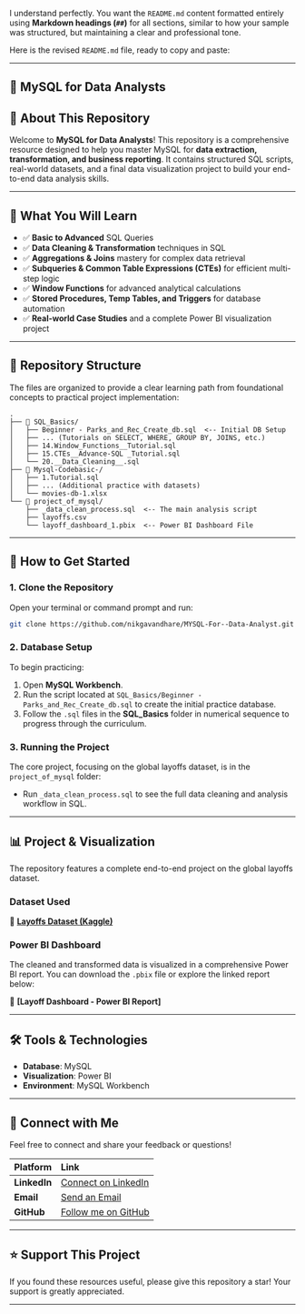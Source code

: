 I understand perfectly. You want the `README.md` content formatted entirely using **Markdown headings (`##`)** for all sections, similar to how your sample was structured, but maintaining a clear and professional tone.

Here is the revised `README.md` file, ready to copy and paste:

-----

## 🚀 MySQL for Data Analysts

## 📌 About This Repository

Welcome to **MySQL for Data Analysts**\! This repository is a comprehensive resource designed to help you master MySQL for **data extraction, transformation, and business reporting**. It contains structured SQL scripts, real-world datasets, and a final data visualization project to build your end-to-end data analysis skills.

-----

## 🎯 What You Will Learn

  - ✅ **Basic to Advanced** SQL Queries
  - ✅ **Data Cleaning & Transformation** techniques in SQL
  - ✅ **Aggregations & Joins** mastery for complex data retrieval
  - ✅ **Subqueries & Common Table Expressions (CTEs)** for efficient multi-step logic
  - ✅ **Window Functions** for advanced analytical calculations
  - ✅ **Stored Procedures, Temp Tables, and Triggers** for database automation
  - ✅ **Real-world Case Studies** and a complete Power BI visualization project

-----

## 📁 Repository Structure

The files are organized to provide a clear learning path from foundational concepts to practical project implementation:

```
.
├── 📁 SQL_Basics/ 
│   ├── Beginner - Parks_and_Rec_Create_db.sql  <-- Initial DB Setup
│   ├── ... (Tutorials on SELECT, WHERE, GROUP BY, JOINS, etc.)
│   ├── 14.Window_Functions__Tutorial.sql 
│   ├── 15.CTEs__Advance-SQL _Tutorial.sql 
│   └── 20.__Data_Cleaning__.sql
├── 📁 Mysql-Codebasic-/
│   ├── 1.Tutorial.sql 
│   ├── ... (Additional practice with datasets)
│   └── movies-db-1.xlsx
└── 📁 project_of_mysql/
    ├── _data_clean_process.sql  <-- The main analysis script
    ├── layoffs.csv 
    └── layoff_dashboard_1.pbix  <-- Power BI Dashboard File
```

-----

## 📜 How to Get Started

### 1\. Clone the Repository

Open your terminal or command prompt and run:

```sh
git clone https://github.com/nikgavandhare/MYSQL-For--Data-Analyst.git
```

### 2\. Database Setup

To begin practicing:

1.  Open **MySQL Workbench**.
2.  Run the script located at `SQL_Basics/Beginner - Parks_and_Rec_Create_db.sql` to create the initial practice database.
3.  Follow the `.sql` files in the **SQL\_Basics** folder in numerical sequence to progress through the curriculum.

### 3\. Running the Project

The core project, focusing on the global layoffs dataset, is in the `project_of_mysql` folder:

  * Run `_data_clean_process.sql` to see the full data cleaning and analysis workflow in SQL.

-----

## 📊 Project & Visualization

The repository features a complete end-to-end project on the global layoffs dataset.

### Dataset Used

🔗 **[Layoffs Dataset (Kaggle)](https://www.kaggle.com/datasets/swaptr/layoffs-2022)**

### Power BI Dashboard

The cleaned and transformed data is visualized in a comprehensive Power BI report. You can download the `.pbix` file or explore the linked report below:

🔗 **[Layoff Dashboard - Power BI Report]**

-----

## 🛠 Tools & Technologies

  - **Database**: MySQL
  - **Visualization**: Power BI
  - **Environment**: MySQL Workbench

-----

## 🤝 Connect with Me

Feel free to connect and share your feedback or questions\!

| Platform | Link |
| :--- | :--- |
| **LinkedIn** | [Connect on LinkedIn](https://www.linkedin.com/in/nikita-gaondhare-9511242562-/) |
| **Email** | [Send an Email](mailto:gaondharenikita2506@gmail.com) |
| **GitHub** | [Follow me on GitHub](https://github.com/nikgavandhare) |

-----

## ⭐ Support This Project

If you found these resources useful, please give this repository a star\! Your support is greatly appreciated.

-----
